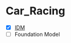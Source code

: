 # Car_Racing


- [x] [IDM](https://gitlab-master.nvidia.com/dl_focus_group/car_racing/IDM)
- [ ] Foundation Model
